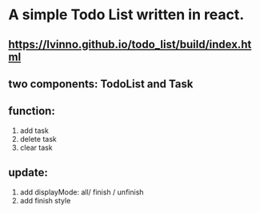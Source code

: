# A simple Todo List written in react.
## https://lvinno.github.io/todo_list/build/index.html

## two components: TodoList and Task

## function: 
1. add task 
2. delete task
3. clear task

## update:
1. add displayMode: all/ finish / unfinish
2. add finish style